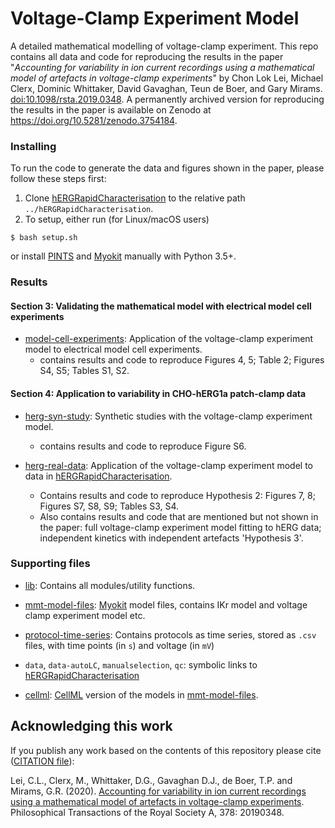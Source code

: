# Voltage-Clamp Experiment Model

A detailed mathematical modelling of voltage-clamp experiment.
This repo contains all data and code for reproducing the results in the paper "*Accounting for variability in ion current recordings using a mathematical model of artefacts in voltage-clamp experiments*" by Chon Lok Lei, Michael Clerx, Dominic Whittaker, David Gavaghan, Teun de Boer, and Gary Mirams.
[doi:10.1098/rsta.2019.0348](https://doi.org/10.1098/rsta.2019.0348).
A permanently archived version for reproducing the results in the paper is available on Zenodo at <https://doi.org/10.5281/zenodo.3754184>.


### Installing

To run the code to generate the data and figures shown in the paper, please follow these steps first:

1. Clone [hERGRapidCharacterisation](https://github.com/CardiacModelling/hERGRapidCharacterisation) to the relative path `../hERGRapidCharacterisation`.
2. To setup, either run (for Linux/macOS users)
```console
$ bash setup.sh
```
or
install [PINTS](https://github.com/pints-team/pints) and [Myokit](http://myokit.org) manually with Python 3.5+.


### Results

#### Section 3: Validating the mathematical model with electrical model cell experiments

- [model-cell-experiments](./model-cell-experiments): Application of the voltage-clamp experiment model to electrical model cell experiments.
  - contains results and code to reproduce Figures 4, 5; Table 2; Figures S4, S5; Tables S1, S2.

#### Section 4: Application to variability in CHO-hERG1a patch-clamp data

- [herg-syn-study](./herg-syn-study): Synthetic studies with the voltage-clamp experiment model.
  - contains results and code to reproduce Figure S6.

- [herg-real-data](./herg-real-data): Application of the voltage-clamp experiment model to data in [hERGRapidCharacterisation](https://github.com/CardiacModelling/hERGRapidCharacterisation).

  - Contains results and code to reproduce Hypothesis 2: Figures 7, 8; Figures S7, S8, S9; Tables S3, S4.
  - Also contains results and code that are mentioned but not shown in the paper: full voltage-clamp experiment model fitting to hERG data; independent kinetics with independent artefacts 'Hypothesis 3'.

### Supporting files

- [lib](./lib): Contains all modules/utility functions.

- [mmt-model-files](./mmt-model-files): [Myokit](http://myokit.org/) model files, contains IKr model and voltage clamp experiment model etc.

- [protocol-time-series](./protocol-time-series): Contains protocols as time series, stored as `.csv` files, with time points (in `s`) and voltage (in `mV`)

- `data`, `data-autoLC`, `manualselection`, `qc`: symbolic links to [hERGRapidCharacterisation](https://github.com/CardiacModelling/hERGRapidCharacterisation)

- [cellml](./cellml): [CellML](https://www.cellml.org/) version of the models in [mmt-model-files](./mmt-model-files).


## Acknowledging this work

If you publish any work based on the contents of this repository please cite ([CITATION file](CITATION)):

Lei, C.L., Clerx, M., Whittaker, D.G., Gavaghan D.J., de Boer, T.P. and Mirams, G.R.
(2020).
[Accounting for variability in ion current recordings using a mathematical model of artefacts in voltage-clamp experiments](https://doi.org/10.1098/rsta.2019.0348).
Philosophical Transactions of the Royal Society A, 378: 20190348.
